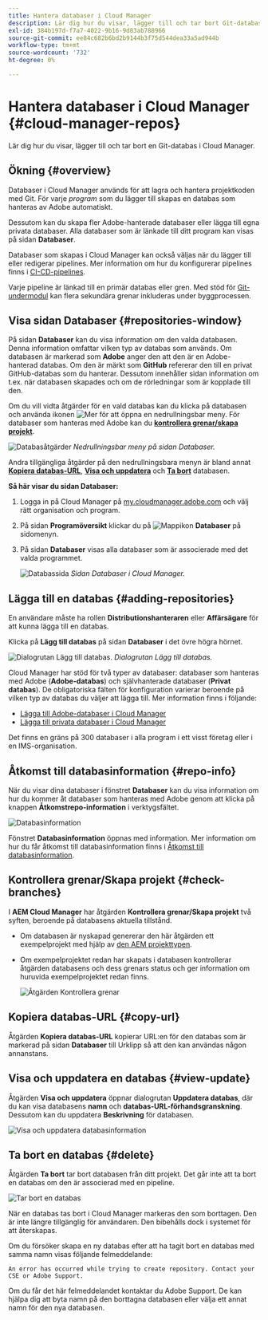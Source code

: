 ```yaml
---
title: Hantera databaser i Cloud Manager
description: Lär dig hur du visar, lägger till och tar bort Git-databaser i Cloud Manager.
exl-id: 384b197d-f7a7-4022-9b16-9d83ab788966
source-git-commit: ee84c682b6bd2b9144b3f75d544dea33a5ad944b
workflow-type: tm+mt
source-wordcount: '732'
ht-degree: 0%

---
```



# Hantera databaser i Cloud Manager {#cloud-manager-repos}

Lär dig hur du visar, lägger till och tar bort en Git-databas i Cloud Manager.

## Ökning {#overview}

Databaser i Cloud Manager används för att lagra och hantera projektkoden med Git. För varje *program* som du lägger till skapas en databas som hanteras av Adobe automatiskt.

Dessutom kan du skapa fler Adobe-hanterade databaser eller lägga till egna privata databaser. Alla databaser som är länkade till ditt program kan visas på sidan **Databaser**.

Databaser som skapas i Cloud Manager kan också väljas när du lägger till eller redigerar pipelines. Mer information om hur du konfigurerar pipelines finns i [CI-CD-pipelines](/help/overview/ci-cd-pipelines.md).

Varje pipeline är länkad till en primär databas eller gren. Med stöd för [Git-undermodul](/help/managing-code/git-submodules.md) kan flera sekundära grenar inkluderas under byggprocessen.

## Visa sidan Databaser {#repositories-window}

På sidan **Databaser** kan du visa information om den valda databasen. Denna information omfattar vilken typ av databas som används. Om databasen är markerad som **Adobe** anger den att den är en Adobe-hanterad databas. Om den är märkt som **GitHub** refererar den till en privat GitHub-databas som du hanterar. Dessutom innehåller sidan information om t.ex. när databasen skapades och om de rörledningar som är kopplade till den.

Om du vill vidta åtgärder för en vald databas kan du klicka på databasen och använda ikonen ![Mer](https://spectrum.adobe.com/static/icons/workflow_18/Smock_More_18_N.svg) för att öppna en nedrullningsbar meny. För databaser som hanteras med Adobe kan du **[kontrollera grenar/skapa projekt](#check-branches)**.

![Databasåtgärder](assets/repository-actions.png)
*Nedrullningsbar meny på sidan Databaser.*

Andra tillgängliga åtgärder på den nedrullningsbara menyn är bland annat **[Kopiera databas-URL](#copy-url)**, **[Visa och uppdatera](#view-update)** och **[Ta bort](#delete)** databasen.

**Så här visar du sidan Databaser:**

1. Logga in på Cloud Manager på [my.cloudmanager.adobe.com](https://my.cloudmanager.adobe.com/) och välj rätt organisation och program.

1. På sidan **Programöversikt** klickar du på ![Mappikon](https://spectrum.adobe.com/static/icons/workflow_18/Smock_Folder_18_N.svg) **Databaser** på sidomenyn.

1. På sidan **Databaser** visas alla databaser som är associerade med det valda programmet.

   ![Databassida](assets/repositories.png)
   *Sidan Databaser i Cloud Manager.*


## Lägga till en databas {#adding-repositories}

En användare måste ha rollen **Distributionshanteraren** eller **Affärsägare** för att kunna lägga till en databas.

Klicka på **Lägg till databas** på sidan **Databaser** i det övre högra hörnet.

![Dialogrutan Lägg till databas.](assets/repository-add.png)
*Dialogrutan Lägg till databas.*

Cloud Manager har stöd för två typer av databaser: databaser som hanteras med Adobe (**Adobe-databas**) och självhanterade databaser (**Privat databas**). De obligatoriska fälten för konfiguration varierar beroende på vilken typ av databas du väljer att lägga till. Mer information finns i följande:

* [Lägga till Adobe-databaser i Cloud Manager](/help/managing-code/adobe-repositories.md)
* [Lägga till privata databaser i Cloud Manager](/help/managing-code/private-repositories.md)

Det finns en gräns på 300 databaser i alla program i ett visst företag eller i en IMS-organisation.

## Åtkomst till databasinformation {#repo-info}

När du visar dina databaser i fönstret **Databaser** kan du visa information om hur du kommer åt databaser som hanteras med Adobe genom att klicka på knappen **Åtkomstrepo-information** i verktygsfältet.

![Databasinformation](assets/repository-access-repo-info2.png)

Fönstret **Databasinformation** öppnas med information. Mer information om hur du får åtkomst till databasinformation finns i [Åtkomst till databasinformation](/help/managing-code/accessing-repositories.md).

## Kontrollera grenar/Skapa projekt {#check-branches}

I **AEM Cloud Manager** har åtgärden **Kontrollera grenar/Skapa projekt** två syften, beroende på databasens aktuella tillstånd.

* Om databasen är nyskapad genererar den här åtgärden ett exempelprojekt med hjälp av [den AEM projekttypen](https://experienceleague.adobe.com/sv/docs/experience-manager-core-components/using/developing/archetype/overview).
* Om exempelprojektet redan har skapats i databasen kontrollerar åtgärden databasens och dess grenars status och ger information om huruvida exempelprojektet redan finns.

  ![Åtgärden Kontrollera grenar](assets/check-branches.png)

## Kopiera databas-URL {#copy-url}

Åtgärden **Kopiera databas-URL** kopierar URL:en för den databas som är markerad på sidan **Databaser** till Urklipp så att den kan användas någon annanstans.

## Visa och uppdatera en databas {#view-update}

Åtgärden **Visa och uppdatera** öppnar dialogrutan **Uppdatera databas**, där du kan visa databasens **namn** och **databas-URL-förhandsgranskning**. Dessutom kan du uppdatera **Beskrivning** för databasen.

![Visa och uppdatera databasinformation](assets/repository-view-update.png)

## Ta bort en databas {#delete}

Åtgärden **Ta bort** tar bort databasen från ditt projekt. Det går inte att ta bort en databas om den är associerad med en pipeline.

![Tar bort en databas](assets/delete.png)

När en databas tas bort i Cloud Manager markeras den som borttagen. Den är inte längre tillgänglig för användaren. Den bibehålls dock i systemet för att återskapas.

Om du försöker skapa en ny databas efter att ha tagit bort en databas med samma namn visas följande felmeddelande:

`An error has occurred while trying to create repository. Contact your CSE or Adobe Support.`

Om du får det här felmeddelandet kontaktar du Adobe Support. De kan hjälpa dig att byta namn på den borttagna databasen eller välja ett annat namn för den nya databasen.
